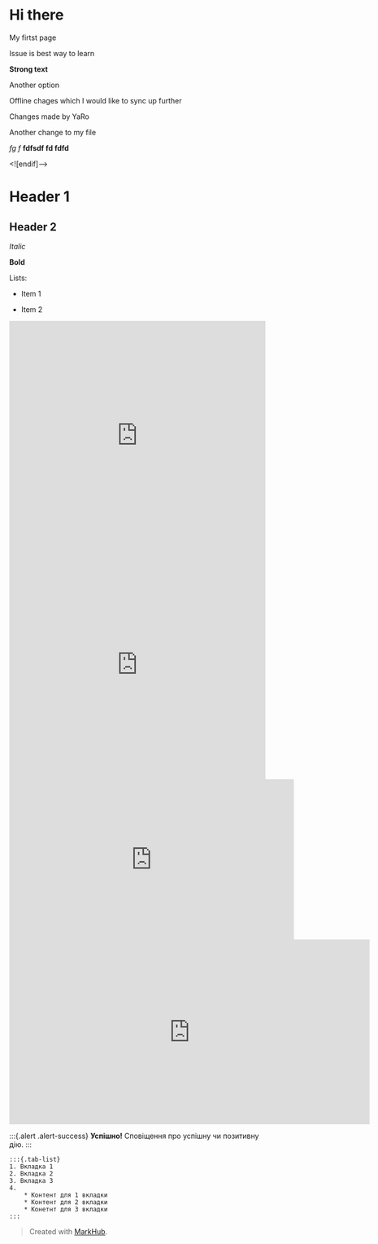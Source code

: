 # Hi there

My firtst page

Issue is best way to learn

**Strong text**

Another option

Offline chages which I would like to sync up further

Changes made by YaRo

Another change to my file

*fg f*
**fdfsdf fd fdfd** 

<![endif]-->

# Header 1

## Header 2

*Italic*

**Bold**

Lists:

* Item 1

* Item 2


<iframe src="https://forms.gle/J58W9g7ERsCH1No9A" width="100%" style="min-height: 450px;" frameborder="0" marginheight="0" marginwidth="0"></iframe>

<iframe src="https://www.draw.io/?lightbox=1&highlight=0000ff&edit=_blank&layers=1&nav=1#G1KLSb1HvQK51SVUJbIxr07QLAouwbQsdh" width="100%" style="min-height: 450px;" frameborder="0" marginheight="0" marginwidth="0"></iframe>

<iframe width="560" height="315" src="https://www.youtube.com/embed/X_AUmIwWbtc" frameborder="0" allow="accelerometer; autoplay; encrypted-media; gyroscope; picture-in-picture" allowfullscreen></iframe>

<iframe src="https://h5p.org/h5p/embed/707" width="709" height="363" frameborder="0" allowfullscreen="allowfullscreen"></iframe><script src="https://h5p.org/sites/all/modules/h5p/library/js/h5p-resizer.js" charset="UTF-8"></script>


:::{.alert .alert-success}
**Успішно!** Сповіщення про успішну чи позитивну дію.
:::

```
:::{.tab-list}
1. Вкладка 1
2. Вкладка 2
3. Вкладка 3
4.  
    * Контент для 1 вкладки
    * Контент для 2 вкладки
    * Конетнт для 3 вкладки
:::
```


> Created with [MarkHub](http://markhub.io/).
<!--markhub_data:
eyJoaXN0b3J5IjpbNTIzMDEzMDI0LC0xMjk5MTE3ODEwLC0xMD
gwNTk4MDU5LDE3NTUxMzAzNzAsNzY3MDIzODg1LC0xNjk1ODc0
MDk2LDEwMjYxNzYwOTAsLTE1MDYzMjkwOTAsODkzMTQ2OTgzLD
U4Mjk0ODI0MSw3MzkxMDk4NDUsMTU3MjgxNTMwNyw4NTI2MzM3
MTEsMTkzNDc0MTA0LC0xMTI0ODczNDQzLC0xOTA0MzM3MDAsMT
c2NjMwNTU5OCwxMDMxNjY1ODgyLC00MjAyNjg4OTddfQ==
-->